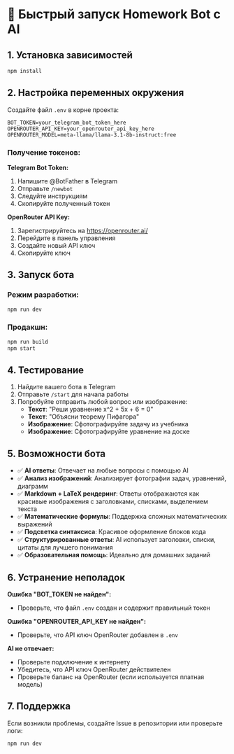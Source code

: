 # 🚀 Быстрый запуск Homework Bot с AI

## 1. Установка зависимостей
```bash
npm install
```

## 2. Настройка переменных окружения

Создайте файл `.env` в корне проекта:
```env
BOT_TOKEN=your_telegram_bot_token_here
OPENROUTER_API_KEY=your_openrouter_api_key_here
OPENROUTER_MODEL=meta-llama/llama-3.1-8b-instruct:free
```

### Получение токенов:

**Telegram Bot Token:**
1. Напишите @BotFather в Telegram
2. Отправьте `/newbot`
3. Следуйте инструкциям
4. Скопируйте полученный токен

**OpenRouter API Key:**
1. Зарегистрируйтесь на https://openrouter.ai/
2. Перейдите в панель управления
3. Создайте новый API ключ
4. Скопируйте ключ

## 3. Запуск бота

### Режим разработки:
```bash
npm run dev
```

### Продакшн:
```bash
npm run build
npm start
```

## 4. Тестирование

1. Найдите вашего бота в Telegram
2. Отправьте `/start` для начала работы
3. Попробуйте отправить любой вопрос или изображение:
   - **Текст**: "Реши уравнение x^2 + 5x + 6 = 0"
   - **Текст**: "Объясни теорему Пифагора"
   - **Изображение**: Сфотографируйте задачу из учебника
   - **Изображение**: Сфотографируйте уравнение на доске

## 5. Возможности бота

- ✅ **AI ответы**: Отвечает на любые вопросы с помощью AI
- ✅ **Анализ изображений**: Анализирует фотографии задач, уравнений, диаграмм
- ✅ **Markdown + LaTeX рендеринг**: Ответы отображаются как красивые изображения с заголовками, списками, выделением текста
- ✅ **Математические формулы**: Поддержка сложных математических выражений
- ✅ **Подсветка синтаксиса**: Красивое оформление блоков кода
- ✅ **Структурированные ответы**: AI использует заголовки, списки, цитаты для лучшего понимания
- ✅ **Образовательная помощь**: Идеально для домашних заданий

## 6. Устранение неполадок

**Ошибка "BOT_TOKEN не найден":**
- Проверьте, что файл `.env` создан и содержит правильный токен

**Ошибка "OPENROUTER_API_KEY не найден":**
- Проверьте, что API ключ OpenRouter добавлен в `.env`

**AI не отвечает:**
- Проверьте подключение к интернету
- Убедитесь, что API ключ OpenRouter действителен
- Проверьте баланс на OpenRouter (если используется платная модель)

## 7. Поддержка

Если возникли проблемы, создайте Issue в репозитории или проверьте логи:
```bash
npm run dev
```
